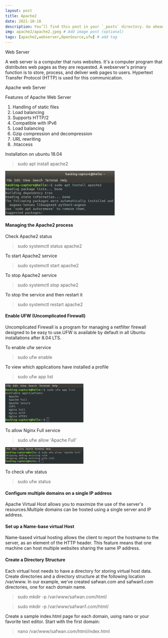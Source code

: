 ```yaml
---
layout: post
title: Apache2
date: 2021-10-18
description: You’ll find this post in your `_posts` directory. Go ahead and edit it and re-build the site to see your changes. # Add post description (optional)
img: apache2/apache2.jpeg # Add image post (optional)
tags: [apache2,webserver,OpenSource,ufw] # add tag
---
```


Web Server 

A web server is a computer that runs websites. It's a computer program that distributes web pages as they are requested. A webserver's primary function is to store, process, and deliver web pages to users. Hypertext Transfer Protocol (HTTP) is used for this communication.

Apache web Server


Features of Apache Web Server

1. Handling of static files
2. Load balancing
3. Supports HTTP/2
4. Compatible with IPv6
5. Load balancing
6. Gzip compression and decompression
7. URL rewriting
8. .htaccess

Installation on ubuntu 18.04

> sudo apt install apache2

<img src="/assets/img/apache2/apache_install.png" width="350"/>

#### Managing the Apache2 process

Check Apache2 status

> sudo systemctl status apache2

To start Apache2 service

> sudo systemctl start apache2

To stop Apache2 service 

> sudo systemctl stop apache2

To stop the service and then restart it

> sudo systemctl restart apache2

#### Enable UFW (Uncomplicated Firewall)
 
Uncomplicated Firewall is a program for managing a netfilter firewall designed to be easy to use.UFW is available by default in all Ubuntu installations after 8.04 LTS.

To enable ufw service

> sudo ufw enable

To view which applications have installed a profile

> sudo ufw app list 

<img src="/assets/img/apache2/ufw_app_list.png" width="250"/> 
 
To allow Nginx Full service

> sudo ufw allow 'Apache Full'

<img src="/assets/img/apache2/ufw_add_apache2.png" width="250"/>

To check ufw status 
> sudo ufw status


#### Configure multiple domains on a single IP address

Apache Virtual Host allows you to maximize the use of the server's resources.Multiple domains can be hosted using a single server and IP address.

#### Set up a Name-base virtual Host
Name-based virtual hosting allows the client to report the hostname to the server, as an element of the HTTP header. This feature means that one machine can host multiple websites sharing the same IP address.
           
#### Create a Directory Structure
Each virtual host needs to have a directory for storing virtual host data. Create directories and a directory structure at the following location /var/www. In our example, we’ve created safwan.com and safwan1.com directories, one for each domain name.

> sudo mkdir -p /var/www/safwan.com/html/

> sudo mkdir -p /var/www/safwan1.com/html/
 
Create a sample index.html page for each domain, using nano or your favorite text editor. Start with the first domain:
 
> nano /var/www/safwan.com/html/index.html
 
 <!--
Add the following sample HTML:

```
 <html>
 <head>
      <title>Welcome to safwan</title>
 </head>
 <body>
      <h1>Well done! safwan.com is working properly</h1>
 </body>
 <html>
 ```
Save and exit the file.
 
Create a sample page for the second domain
 
> nano /var/www/safwan1.com/html/index.html
 
```
 <html>
 <head>
       <title>Welcome to safwan1!</title>
 </head>
 <body>
       <h1>Well done! Safwan1.com is working properly</h1>
 </body>
 </html>
```
Save and exit the second HTML file.
 
To prevent any permission issues modify the ownership of your document’s root directory to www-data. The chown command is useful in this instance:
 
> sudo chown –R www-data:www-data /var/www/safwan.com

> sudo chown –R www-data:www-data /var/www/safwan1.com
 
 > Note :  On Ubuntu the default user for apache2 is www-data.

#### Virtual Host Configuration File

Apache Virtual Host configuration files are stored in the /etc/apache2/sites-available directory.

To create a basic configuration file for your first domain,

> sudo nano /etc/apache2/sites-available/safwan.com.conf

Add the following configuration block to create a basic configuration file. This example uses the first test domain, safwan.com. Make sure to enter the correct domain for your website:

```
<VirtualHost *:80>

ServerAdmin webmaster@safwan.com
ServerName safwan.com
ServerAlias www.safwan.com
DocumentRoot /var/www/safwan.com/html

ErrorLog ${APACHE_LOG_DIR}/safwan.com-error.log
CustomLog ${APACHE_LOG_DIR}/safwan.com-access.log combined

</VirtualHost>
```
ServerName – represents the domain

ServerAlias – represents all other domains such as subdomains

DocumentRoot – the directory used by Apache to serve domain files

ErrorLog, CustomLog – designates the log files location
    
> sudo nano /etc/apache2/sites-available/safwan1.com.conf

Add the configuration block as in the example above, making sure to change the values for safwan1.com

```
<VirtualHost *:80>

ServerAdmin webmaster@safwan1.com
ServerName safwan1.com
ServerAlias www.safwan1.com
DocumentRoot /var/www/safwan1.com/html

ErrorLog ${APACHE_LOG_DIR}/safwan1.com-error.log
CustomLog ${APACHE_LOG_DIR}/safwan1.com-access.log combined

</VirtualHost>
```
#### Enable Virtual Host Configuration Files
To enable the virtual host file, create a symbolic link from the virtual host file to the sites-enabled directory. Apache2 reads this file when staring.

Enable the virtual host file with the command:

Enable the safwan.com
> sudo a2ensite safwan.com.conf
 
 <img src="/assets/img/apache2/a2ensite1.png" width="449"/> 
 
Enable the safwan1.com
> sudo a2ensite safwan1.com.conf

<!-- <img src="/assets/img/apache2/a2ensite2.png" width="449"/> 

Using the command, verify the configuration file syntax is correct
 
> sudo apachectl configtest

The message in the terminal will confirm that the syntax is correct: “Syntax OK”

Restart Apache2 to apply the changes

> sudo systemctl restart apache2

In the browser, type the domain name -->

<!-- <img src="/assets/img/apache2/1_website.png" width="449"/> 

<img src="/assets/img/apache2/2_website.png" width="449"/> -->
